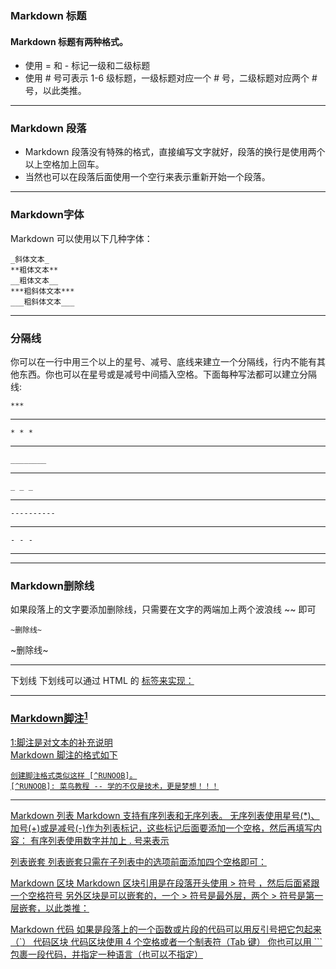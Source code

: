 ### Markdown 标题
#### Markdown 标题有两种格式。
* 使用 = 和 - 标记一级和二级标题
* 使用 # 号可表示 1-6 级标题，一级标题对应一个 # 号，二级标题对应两个 # 号，以此类推。
****
### Markdown 段落
* Markdown 段落没有特殊的格式，直接编写文字就好，段落的换行是使用两个以上空格加上回车。
* 当然也可以在段落后面使用一个空行来表示重新开始一个段落。
*****
### Markdown字体
Markdown 可以使用以下几种字体：  
```*斜体文本*
_斜体文本_
**粗体文本**
__粗体文本__
***粗斜体文本***
___粗斜体文本___
```
**********
### 分隔线
你可以在一行中用三个以上的星号、减号、底线来建立一个分隔线，行内不能有其他东西。你也可以在星号或是减号中间插入空格。下面每种写法都可以建立分隔线:  

	***    
***
	* * *   
* * *
	________    
___
	_ _ _    
_ _ _
	----------    
---
	- - -     
- - -  
*********
### Markdown删除线
如果段落上的文字要添加删除线，只需要在文字的两端加上两个波浪线 ~~ 即可    

	~删除线~     
~删除线~
**********
下划线
下划线可以通过 HTML 的 <u> 标签来实现：
********
### Markdown脚注<sup>[1](#脚注1)</sup>
<a name="脚注1">1</a>:脚注是对文本的补充说明  
Markdown 脚注的格式如下

	创建脚注格式类似这样 [^RUNOOB]。
	[^RUNOOB]: 菜鸟教程 -- 学的不仅是技术，更是梦想！！！
*********
Markdown 列表
Markdown 支持有序列表和无序列表。
无序列表使用星号(*)、加号(+)或是减号(-)作为列表标记，这些标记后面要添加一个空格，然后再填写内容：
有序列表使用数字并加上 . 号来表示

列表嵌套
列表嵌套只需在子列表中的选项前面添加四个空格即可：

Markdown 区块
Markdown 区块引用是在段落开头使用 > 符号 ，然后后面紧跟一个空格符号
另外区块是可以嵌套的，一个 > 符号是最外层，两个 > 符号是第一层嵌套，以此类推：

Markdown 代码
如果是段落上的一个函数或片段的代码可以用反引号把它包起来（`）
代码区块
代码区块使用 4 个空格或者一个制表符（Tab 键）
你也可以用 ``` 包裹一段代码，并指定一种语言（也可以不指定）
